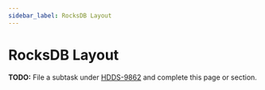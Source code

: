 ```yaml
---
sidebar_label: RocksDB Layout
---
```


# RocksDB Layout

**TODO:** File a subtask under [HDDS-9862](https://issues.apache.org/jira/browse/HDDS-9862) and complete this page or section.
